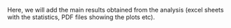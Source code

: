 Here, we will add the main results obtained from the analysis (excel sheets with the statistics, PDF files showing the plots etc). 
